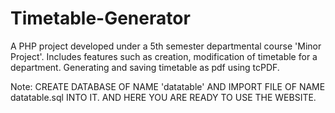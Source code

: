 # Timetable-Generator
A PHP project developed under a 5th semester departmental course 'Minor Project'.
Includes features such as creation, modification of timetable for a department.
Generating and saving timetable as pdf using tcPDF.

Note: CREATE DATABASE OF NAME 'datatable' AND IMPORT FILE OF NAME datatable.sql INTO IT. 
AND HERE YOU ARE READY TO USE THE WEBSITE.

<img href="img/login.jpg">
